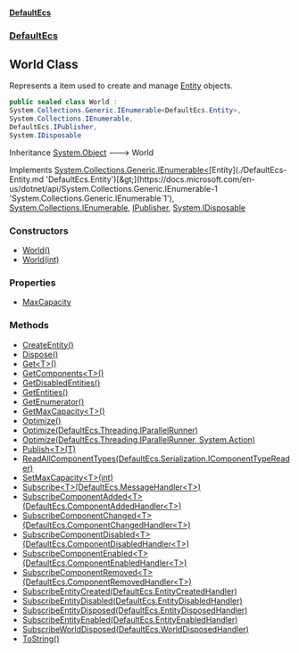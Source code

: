 #### [DefaultEcs](./index.md 'index')
### [DefaultEcs](./DefaultEcs.md 'DefaultEcs')
## World Class
Represents a item used to create and manage [Entity](./DefaultEcs-Entity.md 'DefaultEcs.Entity') objects.  
```csharp
public sealed class World :
System.Collections.Generic.IEnumerable<DefaultEcs.Entity>,
System.Collections.IEnumerable,
DefaultEcs.IPublisher,
System.IDisposable
```
Inheritance [System.Object](https://docs.microsoft.com/en-us/dotnet/api/System.Object 'System.Object') &#129106; World  

Implements [System.Collections.Generic.IEnumerable&lt;](https://docs.microsoft.com/en-us/dotnet/api/System.Collections.Generic.IEnumerable-1 'System.Collections.Generic.IEnumerable`1')[Entity](./DefaultEcs-Entity.md 'DefaultEcs.Entity')[&gt;](https://docs.microsoft.com/en-us/dotnet/api/System.Collections.Generic.IEnumerable-1 'System.Collections.Generic.IEnumerable`1'), [System.Collections.IEnumerable](https://docs.microsoft.com/en-us/dotnet/api/System.Collections.IEnumerable 'System.Collections.IEnumerable'), [IPublisher](./DefaultEcs-IPublisher.md 'DefaultEcs.IPublisher'), [System.IDisposable](https://docs.microsoft.com/en-us/dotnet/api/System.IDisposable 'System.IDisposable')  
### Constructors
- [World()](./DefaultEcs-World-World().md 'DefaultEcs.World.World()')
- [World(int)](./DefaultEcs-World-World(int).md 'DefaultEcs.World.World(int)')
### Properties
- [MaxCapacity](./DefaultEcs-World-MaxCapacity.md 'DefaultEcs.World.MaxCapacity')
### Methods
- [CreateEntity()](./DefaultEcs-World-CreateEntity().md 'DefaultEcs.World.CreateEntity()')
- [Dispose()](./DefaultEcs-World-Dispose().md 'DefaultEcs.World.Dispose()')
- [Get&lt;T&gt;()](./DefaultEcs-World-Get-T-().md 'DefaultEcs.World.Get&lt;T&gt;()')
- [GetComponents&lt;T&gt;()](./DefaultEcs-World-GetComponents-T-().md 'DefaultEcs.World.GetComponents&lt;T&gt;()')
- [GetDisabledEntities()](./DefaultEcs-World-GetDisabledEntities().md 'DefaultEcs.World.GetDisabledEntities()')
- [GetEntities()](./DefaultEcs-World-GetEntities().md 'DefaultEcs.World.GetEntities()')
- [GetEnumerator()](./DefaultEcs-World-GetEnumerator().md 'DefaultEcs.World.GetEnumerator()')
- [GetMaxCapacity&lt;T&gt;()](./DefaultEcs-World-GetMaxCapacity-T-().md 'DefaultEcs.World.GetMaxCapacity&lt;T&gt;()')
- [Optimize()](./DefaultEcs-World-Optimize().md 'DefaultEcs.World.Optimize()')
- [Optimize(DefaultEcs.Threading.IParallelRunner)](./DefaultEcs-World-Optimize(DefaultEcs-Threading-IParallelRunner).md 'DefaultEcs.World.Optimize(DefaultEcs.Threading.IParallelRunner)')
- [Optimize(DefaultEcs.Threading.IParallelRunner, System.Action)](./DefaultEcs-World-Optimize(DefaultEcs-Threading-IParallelRunner_System-Action).md 'DefaultEcs.World.Optimize(DefaultEcs.Threading.IParallelRunner, System.Action)')
- [Publish&lt;T&gt;(T)](./DefaultEcs-World-Publish-T-(T).md 'DefaultEcs.World.Publish&lt;T&gt;(T)')
- [ReadAllComponentTypes(DefaultEcs.Serialization.IComponentTypeReader)](./DefaultEcs-World-ReadAllComponentTypes(DefaultEcs-Serialization-IComponentTypeReader).md 'DefaultEcs.World.ReadAllComponentTypes(DefaultEcs.Serialization.IComponentTypeReader)')
- [SetMaxCapacity&lt;T&gt;(int)](./DefaultEcs-World-SetMaxCapacity-T-(int).md 'DefaultEcs.World.SetMaxCapacity&lt;T&gt;(int)')
- [Subscribe&lt;T&gt;(DefaultEcs.MessageHandler&lt;T&gt;)](./DefaultEcs-World-Subscribe-T-(DefaultEcs-MessageHandler-T-).md 'DefaultEcs.World.Subscribe&lt;T&gt;(DefaultEcs.MessageHandler&lt;T&gt;)')
- [SubscribeComponentAdded&lt;T&gt;(DefaultEcs.ComponentAddedHandler&lt;T&gt;)](./DefaultEcs-World-SubscribeComponentAdded-T-(DefaultEcs-ComponentAddedHandler-T-).md 'DefaultEcs.World.SubscribeComponentAdded&lt;T&gt;(DefaultEcs.ComponentAddedHandler&lt;T&gt;)')
- [SubscribeComponentChanged&lt;T&gt;(DefaultEcs.ComponentChangedHandler&lt;T&gt;)](./DefaultEcs-World-SubscribeComponentChanged-T-(DefaultEcs-ComponentChangedHandler-T-).md 'DefaultEcs.World.SubscribeComponentChanged&lt;T&gt;(DefaultEcs.ComponentChangedHandler&lt;T&gt;)')
- [SubscribeComponentDisabled&lt;T&gt;(DefaultEcs.ComponentDisabledHandler&lt;T&gt;)](./DefaultEcs-World-SubscribeComponentDisabled-T-(DefaultEcs-ComponentDisabledHandler-T-).md 'DefaultEcs.World.SubscribeComponentDisabled&lt;T&gt;(DefaultEcs.ComponentDisabledHandler&lt;T&gt;)')
- [SubscribeComponentEnabled&lt;T&gt;(DefaultEcs.ComponentEnabledHandler&lt;T&gt;)](./DefaultEcs-World-SubscribeComponentEnabled-T-(DefaultEcs-ComponentEnabledHandler-T-).md 'DefaultEcs.World.SubscribeComponentEnabled&lt;T&gt;(DefaultEcs.ComponentEnabledHandler&lt;T&gt;)')
- [SubscribeComponentRemoved&lt;T&gt;(DefaultEcs.ComponentRemovedHandler&lt;T&gt;)](./DefaultEcs-World-SubscribeComponentRemoved-T-(DefaultEcs-ComponentRemovedHandler-T-).md 'DefaultEcs.World.SubscribeComponentRemoved&lt;T&gt;(DefaultEcs.ComponentRemovedHandler&lt;T&gt;)')
- [SubscribeEntityCreated(DefaultEcs.EntityCreatedHandler)](./DefaultEcs-World-SubscribeEntityCreated(DefaultEcs-EntityCreatedHandler).md 'DefaultEcs.World.SubscribeEntityCreated(DefaultEcs.EntityCreatedHandler)')
- [SubscribeEntityDisabled(DefaultEcs.EntityDisabledHandler)](./DefaultEcs-World-SubscribeEntityDisabled(DefaultEcs-EntityDisabledHandler).md 'DefaultEcs.World.SubscribeEntityDisabled(DefaultEcs.EntityDisabledHandler)')
- [SubscribeEntityDisposed(DefaultEcs.EntityDisposedHandler)](./DefaultEcs-World-SubscribeEntityDisposed(DefaultEcs-EntityDisposedHandler).md 'DefaultEcs.World.SubscribeEntityDisposed(DefaultEcs.EntityDisposedHandler)')
- [SubscribeEntityEnabled(DefaultEcs.EntityEnabledHandler)](./DefaultEcs-World-SubscribeEntityEnabled(DefaultEcs-EntityEnabledHandler).md 'DefaultEcs.World.SubscribeEntityEnabled(DefaultEcs.EntityEnabledHandler)')
- [SubscribeWorldDisposed(DefaultEcs.WorldDisposedHandler)](./DefaultEcs-World-SubscribeWorldDisposed(DefaultEcs-WorldDisposedHandler).md 'DefaultEcs.World.SubscribeWorldDisposed(DefaultEcs.WorldDisposedHandler)')
- [ToString()](./DefaultEcs-World-ToString().md 'DefaultEcs.World.ToString()')
